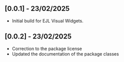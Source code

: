 ## [0.0.1] - 23/02/2025

- Initial build for EJL Visual Widgets.

## [0.0.2] - 23/02/2025

- Correction to the package license
- Updated the documentation of the package classes
